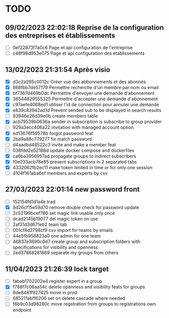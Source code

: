 # TODO
## 09/02/2023 22:02:18 Reprise de la configuration des entreprises et établissements
- [ ] 0ef22873f7a0c6 Page et api configuration de l'entreprise
- [ ] c48f98d953e075 Page et api configuration des établissements
## 13/02/2023 21:31:54 Après visio
- [x] d3c2a265c0012c Créer vue des abbonnements et des abonnés
- [x] 868fbb7de57179 Permettre recherche d'un membre par nom ou email
- [x] bf7367d469b0dc Permettre d'envoyer une demande d'abonnement
- [x] 36544829555325 Permettre d'accepter une demande d'abonnement
- [x] c97aefe4068ed1 utiliser l'id de connection pour annuler une demande
- [x] e839c83942ad1d Prevent sended sub to be displayed in search results
- [ ] 83946e26d39e0b create members table
- [x] acb79539b0636a sender in subscription is subscribe to group provider
- [ ] 929a3ecc406a22 invitation with managed account option
- [x] ed13676f59578b forgot password feat
- [x] 2ba9a88c779277 fix match password
- [ ] d4aadbd48522c3 invite and make a member feat
- [ ] 038fdd2e52188d update docker compose and dockerfiles
- [x] ca6ba3956957ad propagate groups to indirect subscribers
- [x] f0e233acb78e85 present subscriptions in 2 separated tabs
- [x] 4332062fb2ec11 make token limited in time or for only one session
- [ ] 4104f161aba6ef members and experts by csv
## 27/03/2023 22:01:14 new password front
- [ ] 152154fd1d1a4e trad
- [x] 8d26cf15e58d70 remove double check for password update
- [ ] 2c52199bcef786 set magic link usable only once
- [ ] dcad2145b19077 del magic token on use  
- [ ] 2af31d3d671eb2 team tab  
- [ ] 001cf8d2798cf9 csv import for teams by emails  
- [ ] 44e5fb958823a0 one admin for one team  
- [ ] 46837e3690c0d7 create group and subscription folders with specifications for visibility and openness  
- [ ] 2ed37868281869 separate my groups from others  
## 11/04/2023 21:26:39 lock target  
- [ ] fabab1702202e4 register expert in a group  
- [x] f788f7c06aa54c delete openness and visibility feats for groups  
- [ ] 8de8481f927425 move in prod  
- [ ] 685211abff6206 set on delete cascade where needed  
- [ ] f6b9c03d98280c move regstration from groups to registrations own endpoint  
